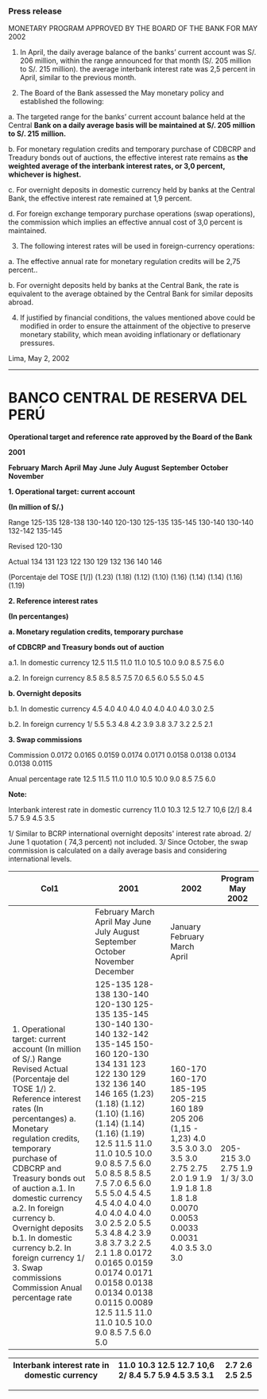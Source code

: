### Press release

 MONETARY PROGRAM APPROVED BY THE BOARD
 OF THE BANK FOR MAY 2002

1. In April, the daily average balance of the banks’ current account was S/. 206 million,
within the range announced for that month (S/. 205 million to S/. 215 million). the
average interbank interest rate was 2,5 percent in April, similar to the previous month.

2. The Board of the Bank assessed the May monetary policy and established the following:

a. The targeted range for the banks’ current account balance held at the Central
**Bank on a daily average basis will be maintained at S/. 205 million to S/. 215**
**million.**

b. For monetary regulation credits and temporary purchase of CDBCRP and
Treadury bonds out of auctions, the effective interest rate remains as **the**
**weighted average of the interbank interest rates, or 3,0 percent, whichever is**
**highest.**

c. For overnight deposits in domestic currency held by banks at the Central Bank,
the effective interest rate remained at 1,9 percent.

d. For foreign exchange temporary purchase operations (swap operations), the
commission which implies an effective annual cost of 3,0 percent is maintained.

3. The following interest rates will be used in foreign-currency operations:

a. The effective annual rate for monetary regulation credits will be 2,75 percent..

b. For overnight deposits held by banks at the Central Bank, the rate is equivalent to
the average obtained by the Central Bank for similar deposits abroad.

4. If justified by financial conditions, the values mentioned above could be modified in
order to ensure the attainment of the objective to preserve monetary stability, which
mean avoiding inflationary or deflationary pressures.

Lima, May 2, 2002


-----

# BANCO CENTRAL DE RESERVA DEL PERÚ

**Operational target and reference rate approved by the Board of the Bank**

**2001**

**February** **March** **April** **May** **June** **July** **August** **September** **October** **November**

**1. Operational target: current account**

**(In million of S/.)**

Range 125-135 128-138 130-140 120-130 125-135 135-145 130-140 130-140 132-142 135-145

Revised 120-130

Actual 134 131 123 122 130 129 132 136 140 146

(Porcentaje del TOSE [1/]) (1.23) (1.18) (1.12) (1.10) (1.16) (1.14) (1.14) (1.16) (1.19)

**2. Reference interest rates**

**(In percentanges)**

**a. Monetary regulation credits, temporary purchase**

**of CDBCRP and Treasury bonds out of auction**

a.1. In domestic currency 12.5 11.5 11.0 11.0 10.5 10.0 9.0 8.5 7.5 6.0

a.2. In foreign currency 8.5 8.5 8.5 7.5 7.0 6.5 6.0 5.5 5.0 4.5

**b. Overnight deposits**

b.1. In domestic currency 4.5 4.0 4.0 4.0 4.0 4.0 4.0 4.0 3.0 2.5

b.2. In foreign currency 1/ 5.5 5.3 4.8 4.2 3.9 3.8 3.7 3.2 2.5 2.1

**3. Swap commissions**

Commission 0.0172 0.0165 0.0159 0.0174 0.0171 0.0158 0.0138 0.0134 0.0138 0.0115

Anual percentage rate 12.5 11.5 11.0 11.0 10.5 10.0 9.0 8.5 7.5 6.0

**Note:**

Interbank interest rate in domestic currency 11.0 10.3 12.5 12.7 10,6 [2/] 8.4 5.7 5.9 4.5 3.5

1/ Similar to BCRP international overnight deposits' interest rate abroad.
2/ June 1 quotation ( 74,3 percent) not included.
3/ Since October, the swap commission is calculated on a daily average basis and considering international levels.

|Col1|2001|2002|Program May 2002|
|---|---|---|---|
||February March April May June July August September October November December|January February March April||
|1. Operational target: current account (In million of S/.) Range Revised Actual (Porcentaje del TOSE 1/) 2. Reference interest rates (In percentanges) a. Monetary regulation credits, temporary purchase of CDBCRP and Treasury bonds out of auction a.1. In domestic currency a.2. In foreign currency b. Overnight deposits b.1. In domestic currency b.2. In foreign currency 1/ 3. Swap commissions Commission Anual percentage rate|125-135 128-138 130-140 120-130 125-135 135-145 130-140 130-140 132-142 135-145 150-160 120-130 134 131 123 122 130 129 132 136 140 146 165 (1.23) (1.18) (1.12) (1.10) (1.16) (1.14) (1.14) (1.16) (1.19) 12.5 11.5 11.0 11.0 10.5 10.0 9.0 8.5 7.5 6.0 5.0 8.5 8.5 8.5 7.5 7.0 6.5 6.0 5.5 5.0 4.5 4.5 4.5 4.0 4.0 4.0 4.0 4.0 4.0 4.0 3.0 2.5 2.0 5.5 5.3 4.8 4.2 3.9 3.8 3.7 3.2 2.5 2.1 1.8 0.0172 0.0165 0.0159 0.0174 0.0171 0.0158 0.0138 0.0134 0.0138 0.0115 0.0089 12.5 11.5 11.0 11.0 10.5 10.0 9.0 8.5 7.5 6.0 5.0|160-170 160-170 185-195 205-215 160 189 205 206 (1,15 - 1,23) 4.0 3.5 3.0 3.0 3.5 3.0 2.75 2.75 2.0 1.9 1.9 1.9 1.8 1.8 1.8 1.8 0.0070 0.0053 0.0033 0.0031 4.0 3.5 3.0 3.0|205-215 3.0 2.75 1.9 1/ 3/ 3.0|

|Interbank interest rate in domestic currency|11.0 10.3 12.5 12.7 10,6 2/ 8.4 5.7 5.9 4.5 3.5 3.1|2.7 2.6 2.5 2.5|
|---|---|---|


-----

